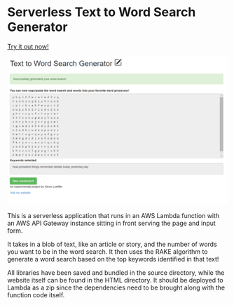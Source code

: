 # Serverless Text to Word Search Generator

[Try it out now!](https://d3pmqgalyxt1nk.cloudfront.net/)

![Screenshot](appscreenshot.PNG)

This is a serverless application that runs in an AWS Lambda function with an AWS API Gateway instance sitting in front serving the page and input form.

It takes in a blob of text, like an article or story, and the number of words you want to be in the word search. It then uses the RAKE algorithm to generate a word search based on the top keywords identified in that text!

All libraries have been saved and bundled in the source directory, while the website itself can be found in the HTML directory. It should be deployed to Lambda as a zip since the dependencies need to be brought along with the function code itself.

